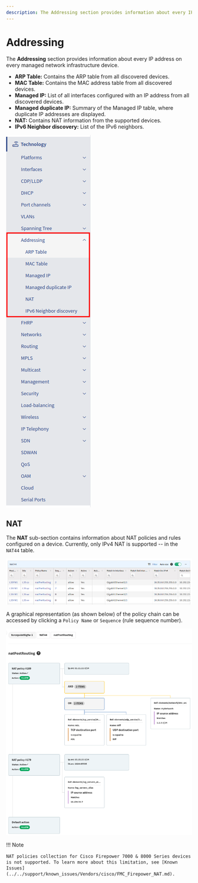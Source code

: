 ```yaml
---
description: The Addressing section provides information about every IP address on every managed network infrastructure device.
---
```


# Addressing

The **Addressing** section provides information about every IP address on every managed network infrastructure device.

- **ARP Table:** Contains the ARP table from all discovered devices.
- **MAC Table:** Contains the MAC address table from all discovered devices.
- **Managed IP:** List of all interfaces configured with an IP address from all discovered devices.
- **Managed duplicate IP:** Summary of the Managed IP table, where duplicate IP addresses are displayed.
- **NAT:** Contains NAT information from the supported devices.
- **IPv6 Neighbor discovery:** List of the IPv6 neighbors.

![Addressing in Technology menu](addressing/menu.png)

## NAT

The **NAT** sub-section contains information about NAT policies and rules configured on a device. Currently, only IPv4 NAT is supported -- in the `NAT44` table.

![NAT44 table](addressing/nat44-table.png)

A graphical representation (as shown below) of the policy chain can be accessed by clicking a `Policy Name` or `Sequence` (rule sequence number).

![natPostRouting chain on Forcepoint](addressing/forcepoint-natPostRouting.png)


!!! Note

    NAT policies collection for Cisco Firepower 7000 & 8000 Series devices is not supported. To learn more about this limitation, see [Known Issues](../../support/known_issues/Vendors/cisco/FMC_Firepower_NAT.md).

